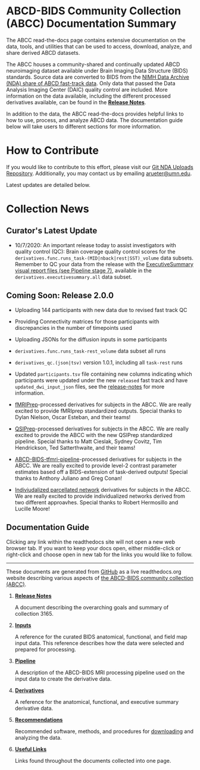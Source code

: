 # ABCD-BIDS Community Collection (ABCC) Documentation Summary

The ABCC read-the-docs page contains extensive documentation on the data, tools, and utilities that can be used to access, download, analyze, and share derived ABCD datasets. 

The ABCC houses a community-shared and continually updated ABCD neuroimaging dataset available under Brain Imaging Data Structure (BIDS) standards. Source data are converted to BIDS from the [NIMH Data Archive (NDA) share of ABCD fast-track data](https://nda.nih.gov/edit_collection.html?id=2573). Only data that passed the Data Analysis Imaging Center (DAIC) quality control are included. More information on the data available, including the different processed derivatives available, can be found in the [**Release Notes**](https://collection3165.readthedocs.io/en/stable/release_notes/).

In addition to the data, the ABCC read-the-docs provides helpful links to how to use, process, and analyze ABCD data. The documentation guide below will take users to different sections for more information.

# How to Contribute

If you would like to contribute to this effort, please visit our [Git NDA Uploads Repository](https://github.com/ABCD-STUDY/nda-abcd-collection-3165). Additionally, you may contact us by emailing arueter@umn.edu. 

Latest updates are detailed below. 

# Collection News

## Curator's Latest Update

- 10/7/2020: An important release today to assist investigators with quality control (QC): Brain coverage quality control scores for the `derivatives.func.runs_task-(MID|nback|rest|SST)_volume` data subsets.  Remember to QC your data from the release with the [ExecutiveSummary visual report files (see Pipeline stage 7)](https://collection3165.readthedocs.io/en/stable/pipeline/#stage-7-executivesummary), available in the `derivatives.executivesummary.all` data subset.



## Coming Soon: Release 2.0.0

- Uploading 144 participants with new data due to revised fast track QC
- Providing Connectivity matrices for those participants with discrepancies in the number of timepoints used
- Uploading JSONs for the diffusion inputs in some participants
- `derivatives.func.runs_task-rest_volume` data subset all runs
- `derivatives_qc.(json|tsv)` version 1.0.1, including all `task-rest` runs
- Updated `participants.tsv` file containing new columns indicating which participants were updated under the new `released` fast track and have `updated_dwi_input_json` files, see the [release-notes](https://collection3165.readthedocs.io/en/stable/release_notes.html#5-corrections) for more information. 

- [fMRIPrep](https://fmriprep.org/)-processed derivatives for subjects in the ABCC. We are really excited to provide fMRIprep standardized outputs. Special thanks to Dylan Nielson, Oscar Esteban, and their teams!

- [QSIPrep](https://qsiprep.readthedocs.io/en/stable/)-processed derivatives for subjects in the ABCC. We are really excited to provide the ABCC with the new QSIPrep standardized pipeline. Special thanks to Matt Cieslak, Sydney Covitz, Tim Hendrickson, Ted Satterthwaite, and their teams!

- [ABCD-BIDS-tfmri-pipeline](https://github.com/DCAN-Labs/ABCD-BIDS-task-fmri-pipeline)-processed derivatives for subjects in the ABCC. We are really excited to provide level-2 contrast parameter estimates based off a BIDS-extension of task-derived outputs! Special thanks to Anthony Juliano and Greg Conan!

- [Indiviudalized parcellated network]() derivatives for subjects in the ABCC. We are really excited to provide individualized networks derived from two different approavhes. Special thanks to Robert Hermosillo and Lucille Moore!



## Documentation Guide

Clicking any link within the readthedocs site will not open a new web browser tab.  If you want to keep your docs open, either middle-click or right-click and choose open in new tab for the links you would like to follow.

---

These documents are generated from [GitHub](https://github.com/ABCD-STUDY/nda-abcd-collection-3165) as a live readthedocs.org website describing various aspects of [the ABCD-BIDS community collection (ABCC)](https://nda.nih.gov/edit_collection.html?id=3165).

1. [**Release Notes**](https://collection3165.readthedocs.io/en/stable/release_notes/)

    A document describing the overarching goals and summary of collection 3165.

1. [**Inputs**](https://collection3165.readthedocs.io/en/stable/inputs/)

    A reference for the curated BIDS anatomical, functional, and field map input data.  This reference describes how the data were selected and prepared for processing.

1. [**Pipeline**](https://collection3165.readthedocs.io/en/stable/pipeline/)

    A description of the ABCD-BIDS MRI processing pipeline used on the input data to create the derivative data.

1. [**Derivatives**](https://collection3165.readthedocs.io/en/stable/derivatives/)

    A reference for the anatomical, functional, and executive summary derivative data.

1. [**Recommendations**](https://collection3165.readthedocs.io/en/stable/recommendations/)

    Recommended software, methods, and procedures for [downloading](https://github.com/ABCD-STUDY/nda-abcd-s3-downloader) and analyzing the data.

1. [**Useful Links**](https://collection3165.readthedocs.io/en/stable/useful/)

    Links found throughout the documents collected into one page.
